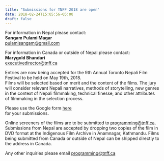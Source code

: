 ```yaml
---
title: "Submissions for TNFF 2018 are open"
date: 2018-02-24T15:05:56-05:00
draft: false
---
```


For information in Nepal please contact:  
**Sangam Pulami Magar**  
[pulamisangam@gmail.com](mailto:pulamisangam@gmail.com)

For information in Canada or outside of Nepal please contact:  
**Marygold Bhandari**  
[executivedirector@tnff.ca](mailto:executivedirector@tnff.ca)

Entries are now being accepted for the 9th Annual Toronto Nepali Film Festival to be held on May 19th, 2018.  
Films will be selected based on merit and the content of the films. The jury will consider relevant Nepali narratives, methods of storytelling, new genres in the context of Nepali filmmaking, technical finesse, and other attributes of filmmaking in the selection process.  

Please use the Google form [here](https://docs.google.com/forms/d/e/1FAIpQLSeqapehPFm5S9-0muYY7LwLGSX_kffFHkrEyyeDayfnzFPAew/viewform)  
for your submissions.  

Online screeners of the films are to be submitted to [programming@tnff.ca](mailto:programming@tnff.ca). Submissions from Nepal are accepted by dropping two copies of the film in DVD format at the Indigenous Film Archive in Anamnagar, Kathmandu. Films being submitted from Canada or outside of Nepal can be shipped directly to the address in Canada.

Any other inquiries please email [programming@tnff.ca](mailto:programming@tnff.ca)

